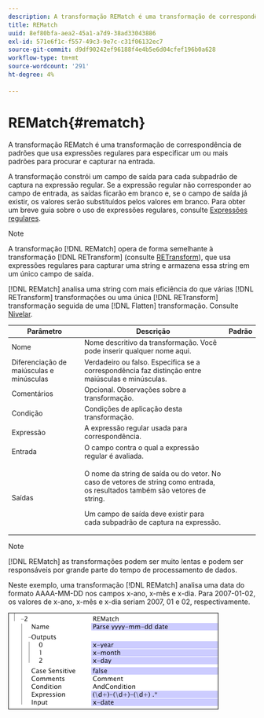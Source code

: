 ```yaml
---
description: A transformação REMatch é uma transformação de correspondência de padrões que usa expressões regulares para especificar um ou mais padrões para procurar e capturar na entrada.
title: REMatch
uuid: 8ef80bfa-aea2-45a1-a7d9-38ad33043886
exl-id: 571e6f1c-f557-49c3-9e7c-c31f06132ec7
source-git-commit: d9df90242ef96188f4e4b5e6d04cfef196b0a628
workflow-type: tm+mt
source-wordcount: '291'
ht-degree: 4%

---
```


# REMatch{#rematch}

A transformação REMatch é uma transformação de correspondência de padrões que usa expressões regulares para especificar um ou mais padrões para procurar e capturar na entrada.

A transformação constrói um campo de saída para cada subpadrão de captura na expressão regular. Se a expressão regular não corresponder ao campo de entrada, as saídas ficarão em branco e, se o campo de saída já existir, os valores serão substituídos pelos valores em branco. Para obter um breve guia sobre o uso de expressões regulares, consulte [Expressões regulares](../../../../../home/c-dataset-const-proc/c-reg-exp.md#concept-070077baa419475094ef0469e92c5b9c).

>[!NOTE]
>
>A transformação [!DNL REMatch] opera de forma semelhante à transformação [!DNL RETransform] (consulte [RETransform](../../../../../home/c-dataset-const-proc/c-data-trans/c-transf-types/c-standard-transf/c-retransform.md#concept-23f80aa0bc204565b337e5c4931f6a74)), que usa expressões regulares para capturar uma string e armazena essa string em um único campo de saída.

[!DNL REMatch] analisa uma string com mais eficiência do que várias  [!DNL RETransform] transformações ou uma única  [!DNL RETransform] transformação seguida de uma  [!DNL Flatten] transformação. Consulte [Nivelar](../../../../../home/c-dataset-const-proc/c-data-trans/c-transf-types/c-standard-transf/c-flatten.md#concept-7acd351a6d2444bd960ca412ae3333ce).

<table id="table_7077578512B249E986BC79AE770CBD9A"> 
 <thead> 
  <tr> 
   <th colname="col1" class="entry"> Parâmetro </th> 
   <th colname="col2" class="entry"> Descrição </th> 
   <th colname="col3" class="entry"> Padrão </th> 
  </tr> 
 </thead>
 <tbody> 
  <tr> 
   <td colname="col1"> Nome </td> 
   <td colname="col2"> Nome descritivo da transformação. Você pode inserir qualquer nome aqui. </td> 
   <td colname="col3"></td> 
  </tr> 
  <tr> 
   <td colname="col1"> Diferenciação de maiúsculas e minúsculas </td> 
   <td colname="col2"> Verdadeiro ou falso. Especifica se a correspondência faz distinção entre maiúsculas e minúsculas. </td> 
   <td colname="col3"></td> 
  </tr> 
  <tr> 
   <td colname="col1"> Comentários </td> 
   <td colname="col2"> Opcional. Observações sobre a transformação. </td> 
   <td colname="col3"></td> 
  </tr> 
  <tr> 
   <td colname="col1"> Condição </td> 
   <td colname="col2"> Condições de aplicação desta transformação. </td> 
   <td colname="col3"></td> 
  </tr> 
  <tr> 
   <td colname="col1"> Expressão </td> 
   <td colname="col2"> A expressão regular usada para correspondência. </td> 
   <td colname="col3"></td> 
  </tr> 
  <tr> 
   <td colname="col1"> Entrada </td> 
   <td colname="col2"> O campo contra o qual a expressão regular é avaliada. </td> 
   <td colname="col3"></td> 
  </tr> 
  <tr> 
   <td colname="col1"> Saídas </td> 
   <td colname="col2"> <p>O nome da string de saída ou do vetor. No caso de vetores de string como entrada, os resultados também são vetores de string. </p> <p> Um campo de saída deve existir para cada subpadrão de captura na expressão. </p> </td> 
   <td colname="col3"></td> 
  </tr> 
 </tbody> 
</table>

>[!NOTE]
>
>[!DNL REMatch] as transformações podem ser muito lentas e podem ser responsáveis por grande parte do tempo de processamento de dados.

Neste exemplo, uma transformação [!DNL REMatch] analisa uma data do formato AAAA-MM-DD nos campos x-ano, x-mês e x-dia. Para 2007-01-02, os valores de x-ano, x-mês e x-dia seriam 2007, 01 e 02, respectivamente.

![](assets/cfg_TransformationType_REMatch.png)
